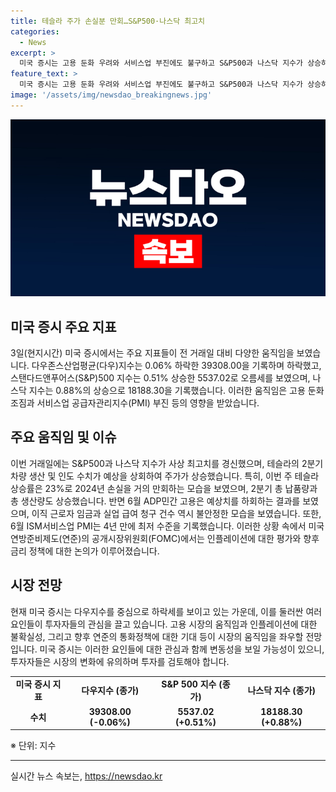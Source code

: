 ```yaml
---
title: 테슬라 주가 손실분 만회…S&P500·나스닥 최고치
categories:
  - News
excerpt: >
  미국 증시는 고용 둔화 우려와 서비스업 부진에도 불구하고 S&P500과 나스닥 지수가 상승하여 사상 최고치를 경신했다. 특히 테슬라의 2분기 생산 및 인도 수치가 기대를 상회하며 주가가 급등했고, ADP민간 고용은 15만명 증가하면서 일자리 증가세는 이어지지만 둔화되었다. 또한 실업 급여 청구 건수와 ISM서비스업 PMI가 부진한 모습을 보였다. 연준 회의에서는 인플레이션에 대한 의견이 분분해졌다.
feature_text: >
  미국 증시는 고용 둔화 우려와 서비스업 부진에도 불구하고 S&P500과 나스닥 지수가 상승하여 사상 최고치를 경신했다. 특히 테슬라의 2분기 생산 및 인도 수치가 기대를 상회하며 주가가 급등했고, ADP민간 고용은 15만명 증가하면서 일자리 증가세는 이어지지만 둔화되었다. 또한 실업 급여 청구 건수와 ISM서비스업 PMI가 부진한 모습을 보였다. 연준 회의에서는 인플레이션에 대한 의견이 분분해졌다.
image: '/assets/img/newsdao_breakingnews.jpg'
---
```


<p><img src="/assets/img/newsdao_breakingnews.jpg" alt="cryptoinkorea 속보" /></p>

<h2 data-ke-size="size26">미국 증시 주요 지표</h2>

<p data-ke-size="size16">3일(현지시간) 미국 증시에서는 주요 지표들이 전 거래일 대비 다양한 움직임을 보였습니다. 다우존스산업평균(다우)지수는 0.06% 하락한 39308.00을 기록하며 하락했고, 스탠다드앤푸어스(S&P)500 지수는 0.51% 상승한 5537.02로 오름세를 보였으며, 나스닥 지수는 0.88%의 상승으로 18188.30을 기록했습니다. 이러한 움직임은 고용 둔화 조짐과 서비스업 공급자관리지수(PMI) 부진 등의 영향을 받았습니다.</p>

<h2 data-ke-size="size26">주요 움직임 및 이슈</h2>

<p data-ke-size="size16">이번 거래일에는 S&P500과 나스닥 지수가 사상 최고치를 경신했으며, 테슬라의 2분기 차량 생산 및 인도 수치가 예상을 상회하여 주가가 상승했습니다. 특히, 이번 주 테슬라 상승률은 23%로 2024년 손실을 거의 만회하는 모습을 보였으며, 2분기 총 납품량과 총 생산량도 상승했습니다. 반면 6월 ADP민간 고용은 예상치를 하회하는 결과를 보였으며, 이직 근로자 임금과 실업 급여 청구 건수 역시 불안정한 모습을 보였습니다. 또한, 6월 ISM서비스업 PMI는 4년 만에 최저 수준을 기록했습니다. 이러한 상황 속에서 미국 연방준비제도(연준)의 공개시장위원회(FOMC)에서는 인플레이션에 대한 평가와 향후 금리 정책에 대한 논의가 이루어졌습니다.</p>

<h2 data-ke-size="size26">시장 전망</h2>

<p data-ke-size="size16">현재 미국 증시는 다우지수를 중심으로 하락세를 보이고 있는 가운데, 이를 둘러싼 여러 요인들이 투자자들의 관심을 끌고 있습니다. 고용 시장의 움직임과 인플레이션에 대한 불확실성, 그리고 향후 연준의 통화정책에 대한 기대 등이 시장의 움직임을 좌우할 전망입니다. 미국 증시는 이러한 요인들에 대한 관심과 함께 변동성을 보일 가능성이 있으니, 투자자들은 시장의 변화에 유의하며 투자를 검토해야 합니다.</p>

<table>
  <tr>
    <td style="text-align: center; height: 17px;"><b>미국 증시 지표</b></td>
    <td style="text-align: center; height: 17px;"><b>다우지수 (종가)</b></td>
    <td style="text-align: center; height: 17px;"><b>S&P 500 지수 (종가)</b></td>
    <td style="text-align: center; height: 17px;"><b>나스닥 지수 (종가)</b></td>
  </tr>
  <tr>
    <td style="text-align: center; height: 17px;"><b>수치</b></td>
    <td style="text-align: center; height: 17px;"><b>39308.00 (-0.06%)</b></td>
    <td style="text-align: center; height: 17px;"><b>5537.02 (+0.51%)</b></td>
    <td style="text-align: center; height: 17px;"><b>18188.30 (+0.88%)</b></td>
  </tr>
</table>

<p data-ke-size="size16">※ 단위: 지수</p>

<hr>
실시간 뉴스 속보는, <a href="https://newsdao.kr" rel="dofollow">https://newsdao.kr</a>


